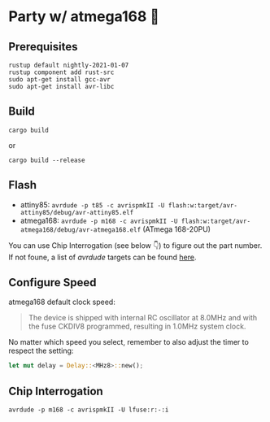 # Party w/ atmega168 🥳

## Prerequisites

```
rustup default nightly-2021-01-07
rustup component add rust-src
sudo apt-get install gcc-avr
sudo apt-get install avr-libc
```

## Build

`cargo build`

or

`cargo build --release`

## Flash

- attiny85: `avrdude -p t85 -c avrispmkII -U flash:w:target/avr-attiny85/debug/avr-attiny85.elf`
- atmega168: `avrdude -p m168 -c avrispmkII -U flash:w:target/avr-atmega168/debug/avr-atmega168.elf` (ATmega 168-20PU)

You can use Chip Interrogation (see below 👇) to figure out the part number. If not foune, a list of _avrdude_ targets can be found [here](https://github.com/OnionIoT/avrdude-onion/blob/master/doc/avrdude.info).

## Configure Speed

atmega168 default clock speed:

> The device is shipped with internal RC oscillator at 8.0MHz and with the fuse CKDIV8 programmed, resulting in 1.0MHz system clock.

No matter which speed you select, remember to also adjust the timer to respect the setting:

```rust
let mut delay = Delay::<MHz8>::new();
```
## Chip Interrogation

`avrdude -p m168 -c avrispmkII -U lfuse:r:-:i`
